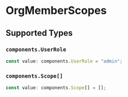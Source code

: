 # OrgMemberScopes


## Supported Types

### `components.UserRole`

```typescript
const value: components.UserRole = "admin";
```

### `components.Scope[]`

```typescript
const value: components.Scope[] = [];
```


